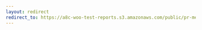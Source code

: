 ```yaml
---
layout: redirect
redirect_to: https://a8c-woo-test-reports.s3.amazonaws.com/public/pr-merge/45964/e2e/index.html
---
```

